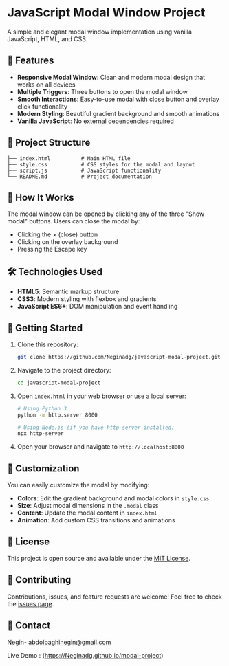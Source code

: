 # JavaScript Modal Window Project

A simple and elegant modal window implementation using vanilla JavaScript, HTML, and CSS.

## 🚀 Features

- **Responsive Modal Window**: Clean and modern modal design that works on all devices
- **Multiple Triggers**: Three buttons to open the modal window
- **Smooth Interactions**: Easy-to-use modal with close button and overlay click functionality
- **Modern Styling**: Beautiful gradient background and smooth animations
- **Vanilla JavaScript**: No external dependencies required

## 📁 Project Structure

```
├── index.html          # Main HTML file
├── style.css           # CSS styles for the modal and layout
├── script.js           # JavaScript functionality
└── README.md           # Project documentation
```

## 🎯 How It Works

The modal window can be opened by clicking any of the three "Show modal" buttons. Users can close the modal by:
- Clicking the × (close) button
- Clicking on the overlay background
- Pressing the Escape key

## 🛠️ Technologies Used

- **HTML5**: Semantic markup structure
- **CSS3**: Modern styling with flexbox and gradients
- **JavaScript ES6+**: DOM manipulation and event handling

## 🚀 Getting Started

1. Clone this repository:
   ```bash
   git clone https://github.com/Neginadg/javascript-modal-project.git
   ```

2. Navigate to the project directory:
   ```bash
   cd javascript-modal-project
   ```

3. Open `index.html` in your web browser or use a local server:
   ```bash
   # Using Python 3
   python -m http.server 8000
   
   # Using Node.js (if you have http-server installed)
   npx http-server
   ```

4. Open your browser and navigate to `http://localhost:8000`

## 🎨 Customization

You can easily customize the modal by modifying:

- **Colors**: Edit the gradient background and modal colors in `style.css`
- **Size**: Adjust modal dimensions in the `.modal` class
- **Content**: Update the modal content in `index.html`
- **Animation**: Add custom CSS transitions and animations

## 📝 License

This project is open source and available under the [MIT License](LICENSE).

## 🤝 Contributing

Contributions, issues, and feature requests are welcome! Feel free to check the [issues page](https://github.com/Neginadg/javascript-modal-project/issues).

## 📧 Contact

Negin- abdolbaghinegin@gmail.com

Live Demo : (https://Neginadg.github.io/modal-project)
